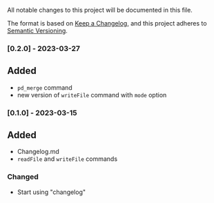 All notable changes to this project will be documented in this file.

The format is based on [Keep a Changelog](https://keepachangelog.com/en/1.0.0/),
and this project adheres to [Semantic Versioning](https://semver.org/spec/v2.0.0.html).

### [0.2.0] - 2023-03-27
## Added
- `pd_merge` command
- new version of `writeFile` command with `mode` option

### [0.1.0] - 2023-03-15
## Added
- Changelog.md
- `readFile` and `writeFile` commands 
### Changed
- Start using "changelog"